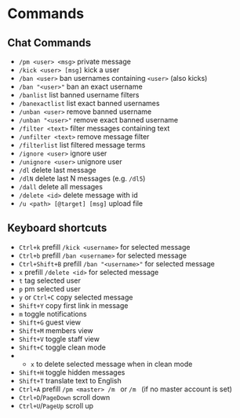 # Commands

## Chat Commands
- `/pm <user> <msg>` private message
- `/kick <user> [msg]` kick a user
- `/ban <user>` ban usernames containing `<user>` (also kicks)
- `/ban "<user>"` ban an exact username
- `/banlist` list banned username filters
- `/banexactlist` list exact banned usernames
- `/unban <user>` remove banned username
- `/unban "<user>"` remove exact banned username
- `/filter <text>` filter messages containing text
- `/unfilter <text>` remove message filter
- `/filterlist` list filtered message terms
- `/ignore <user>` ignore user
- `/unignore <user>` unignore user
- `/dl` delete last message
- `/dlN` delete last N messages (e.g. `/dl5`)
- `/dall` delete all messages
- `/delete <id>` delete message with id
- `/u <path> [@target] [msg]` upload file

## Keyboard shortcuts
- `Ctrl+k` prefill `/kick <username>` for selected message
- `Ctrl+b` prefill `/ban <username>` for selected message
- `Ctrl+Shift+B` prefill `/ban "<username>"` for selected message
- `x` prefill `/delete <id>` for selected message
- `t` tag selected user
- `p` pm selected user
- `y` or `Ctrl+C` copy selected message
- `Shift+Y` copy first link in message
- `m` toggle notifications
- `Shift+G` guest view
- `Shift+M` members view
- `Shift+V` toggle staff view
- `Shift+C` toggle clean mode
- - `x` to delete selected message when in clean mode
- `Shift+H` toggle hidden messages
- `Shift+T` translate text to English
- `Ctrl+A` prefill `/pm <master> /m ` or `/m ` (if no master account is set)
- `Ctrl+D`/`PageDown` scroll down
- `Ctrl+U`/`PageUp` scroll up
